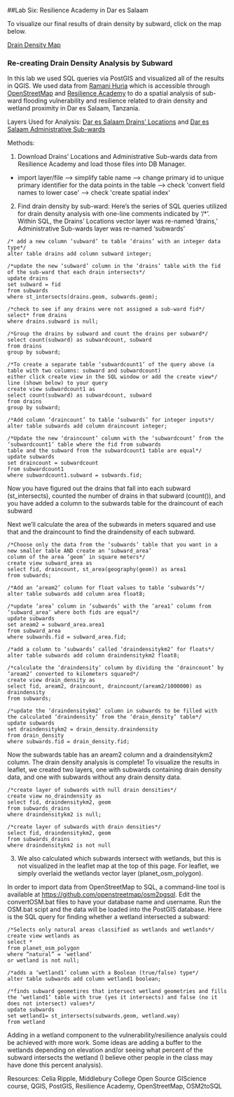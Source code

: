 ##Lab Six: Resilience Academy in Dar es Salaam 

To visualize our final results of drain density by subward, click on the map below.

[Drain Density Map](qgis2web_2019_10_24-16_05_38_137842/index.html)

### Re-creating Drain Density Analysis by Subward
In this lab we used SQL queries via PostGIS and visualized all of the results in QGIS. We used data from [Ramani Huria](http://ramanihuria.org/data/) which is accessible through [OpenStreetMap](https://www.openstreetmap.org/#map=4/38.01/-95.84) and [Resilience Academy](https://resilienceacademy.ac.tz/data/) to do a spatial analysis of sub-ward flooding vulnerability and resilience related to drain density and wetland proximity in Dar es Salaam, Tanzania. 

Layers Used for Analysis:
[Dar es Salaam Drains’ Locations](https://geonode.resilienceacademy.ac.tz/layers/geonode:drain_points) and 
[Dar es Salaam Administrative Sub-wards](https://geonode.resilienceacademy.ac.tz/layers/geonode:dar_es_salaam_subwards) 

Methods:
1) Download Drains’ Locations and Administrative Sub-wards data from Resilience Academy and load those files into DB Manager. 
 - import layer/file --> simplify table name --> change primary id to unique primary identifier for the data points in the table --> check 'convert field names to lower case' --> check 'create spatial index'
2) Find drain density by sub-ward:
Here’s the series of SQL queries utilized for drain density analysis with one-line comments indicated by ‘/*’. Within SQL, the Drains’ Locations vector layer was re-named ‘drains,’ Administrative Sub-wards layer was re-named ‘subwards’

```
/* add a new column ‘subward’ to table ‘drains’ with an integer data type*/
alter table drains add column subward integer;

/*update the new ‘subward’ column in the ‘drains’ table with the fid of the sub-ward that each drain intersects*/
update drains
set subward = fid
from subwards
where st_intersects(drains.geom, subwards.geom);

/*check to see if any drains were not assigned a sub-ward fid*/
select* from drains
where drains.subward is null;

/*Group the drains by subward and count the drains per subward*/
select count(subward) as subwardcount, subward
from drains
group by subward;
 
/*To create a separate table ‘subwardcount1’ of the query above (a table with two columns: subward and subwardcount) 
either click create view in the SQL window or add the create view*/
line (shown below) to your query
create view subwardcount1 as
select count(subward) as subwardcount, subward 
from drains
group by subward;

/*Add column ‘draincount’ to table ‘subwards’ for integer inputs*/
alter table subwards add column draincount integer;

/*Update the new ‘draincount’ column with the ‘subwardcount’ from the ‘subwardcount1’ table where the fid from subwards
table and the subward from the subwardcount1 table are equal*/
update subwards 
set draincount = subwardcount 
from subwardcount1 
where subwardcount1.subward = subwards.fid;
```

Now you have figured out the drains that fall into each subward (st_intersects), counted the number of drains in that subward (count()), and you have added a column to the subwards table for the draincount of each subward

Next we’ll calculate the area of the subwards in meters squared and use that and the draincount to find the draindensity of each subward.

```
/*Choose only the data from the ‘subwards’ table that you want in a new smaller table AND create an ‘subward_area’ 
column of the area ‘geom’ in square meters*/
create view subward_area as
select fid, draincount, st_area(geography(geom)) as area1 
from subwards;

/*Add an ‘aream2’ column for float values to table ‘subwards’*/
alter table subwards add column area float8;

/*update ‘area’ column in ‘subwards’ with the ‘area1’ column from ‘subward_area’ where both fids are equal*/
update subwards 
set aream2 = subward_area.area1 
from subward_area 
where subwards.fid = subward_area.fid;

/*add a column to ‘subwards’ called ‘draindensitykm2’ for floats*/
alter table subwards add column draindensitykm2 float8;

/*calculate the ‘draindensity’ column by dividing the ‘draincount’ by ‘aream2’ converted to kilometers squared*/
create view drain_density as
select fid, aream2, draincount, draincount/(aream2/1000000) as draindensity 
from subwards;

/*update the ‘draindensitykm2’ column in subwards to be filled with the calculated ‘draindensity’ from the ‘drain_density’ table*/
update subwards 
set draindensitykm2 = drain_density.draindensity 
from drain_density
where subwards.fid = drain_density.fid;
```

Now the subwards table has an aream2 column and a draindensitykm2 column. The drain density analysis is complete! To visualize the results in leaflet, we created two layers, one with subwards containing drain density data, and one with subwards without any drain density data. 

```
/*create layer of subwards with null drain densities*/
create view no_draindensity as
select fid, draindensitykm2, geom
from subwards_drains
where draindensitykm2 is null;

/*create layer of subwards with drain densities*/
select fid, draindensitykm2, geom
from subwards_drains
where draindensitykm2 is not null
```

3) We also calculated which subwards intersect with wetlands, but this is not visualized in the leaflet map at the top of this page. For leaflet, we simply overlaid the wetlands vector layer (planet_osm_polygon). 

In order to import data from OpenStreetMap to SQL, a command-line tool is available at https://github.com/openstreetmap/osm2pgsql. Edit the convertOSM.bat files to have your database name and username. Run the OSM.bat scipt and the data will be loaded into the PostGIS database. 
Here is the SQL query for finding whether a wetland intersected a subward:

```
/*Selects only natural areas classified as wetlands and wetlands*/
create view wetlands as
select *
from planet_osm_polygon
where “natural” = ‘wetland’
or wetland is not null;

/*adds a ‘wetland1’ column with a Boolean (true/false) type*/
alter table subwards add column wetland1 boolean;

/*finds subward geometires that intersect wetland geometries and fills the ‘wetland1’ table with true (yes it intersects) and false (no it does not intersect) values*/
update subwards
set wetland1= st_intersects(subwards.geom, wetland.way)
from wetland
```

Adding in a wetland component to the vulnerability/resilience analysis could be achieved with more work. Some ideas are adding a buffer to the wetlands depending on elevation and/or seeing what percent of the subward intersects the wetland (I believe other people in the class may have done this percent analysis).

Resources:
Celia Ripple, Middlebury College Open Source GIScience course, QGIS, PostGIS, Resilience Academy, OpenStreetMap, OSM2toSQL

